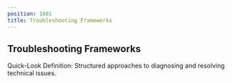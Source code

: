 ```yaml
---
position: 1801
title: Troubleshooting Frameworks
---
```


## Troubleshooting Frameworks

Quick-Look Definition: Structured approaches to diagnosing and resolving technical issues.